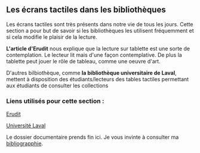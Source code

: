 ## Les écrans tactiles dans les bibliothèques #

Les écrans tactiles sont très présents dans notre vie de tous les jours. Cette section a pour but de savoir si les bibliothèques les utilisent fréquemment et si cela modifie le plaisir de la lecture. 

**L'article d'Erudit** nous explique que la lecture sur tablette est une sorte de contemplation. Le lecteur lit mais d'une façon contemplative. De plus la tablette peut jouer le rôle de tableau, comme une oeuvre d'art.

D'autres bilbiothèque, comme **la bibliothèque universitaire de Laval**, mettent à disposition des étudiants/lecteurs des tables tactiles permettant aux étudiants de consulter les collections

### Liens utilisés pour cette section :

[Erudit](https://www.erudit.org/fr/revues/memoires/2012-v3-n2-memoires0117/1009350ar/) 

[Université Laval](https://www.bibl.ulaval.ca/services/centregeostat/table-tactile)



Le dossier documentaire prends fin ici. Je vous invinte à consulter ma [bibliograpphie](bibliographie.md).
